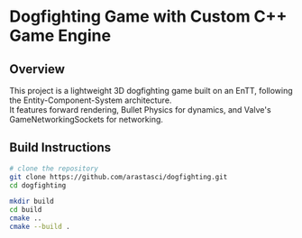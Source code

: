 # Dogfighting Game with Custom C++ Game Engine

## Overview
This project is a lightweight 3D dogfighting game built on an EnTT, following the Entity-Component-System architecture.  
It features forward rendering, Bullet Physics for dynamics, and Valve's GameNetworkingSockets for networking.

##  Build Instructions

```bash
# clone the repository
git clone https://github.com/arastasci/dogfighting.git
cd dogfighting

mkdir build
cd build
cmake ..
cmake --build .
